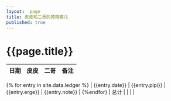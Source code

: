 ```yaml
---
layout:  page
title: 皮皮和二哥的黄箱箱儿 
published: true 
---
```

# {{page.title}}

| 日期   | 皮皮 | 二哥 | 备注 |
|--------|------|------|------|
{% for entry  in site.data.ledger %}
| {{entry.date}} | {{entry.pipi}}  | {{entry.erge}}   | {{entry.note}}  |
{%endfor}
| 总计   |    |    |    |

